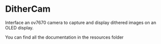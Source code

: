 # DitherCam

Interface an ov7670 camera to capture and display dithered images on an OLED display.

You can find all the documentation in the resources folder